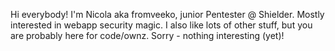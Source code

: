 Hi everybody!
I'm Nicola aka fromveeko, junior Pentester @ Shielder.
Mostly interested in webapp security magic.
I also like lots of other stuff, but you are probably here for code/ownz. Sorry - nothing interesting (yet)! 

<!---
fromVeeko/fromVeeko is a ✨ special ✨ repository because its `README.md` (this file) appears on your GitHub profile.
You can click the Preview link to take a look at your changes.
--->
